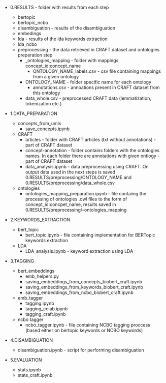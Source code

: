 * 0.RESULTS - folder with results from each step
    * bertopic
    * bertopic_ncbo
    * disambiguation - results of the disambiguation
    * embedings
    * lda - results of the lda keywords extraction
    * lda_ncbo
    * preprocessing - the data retrieved in CRAFT dataset and ontologies preperation step
        * _ontologies_mapping - folder with mappings concept_id:concept_name
            * ONTOLOGY_NAME_labels.csv - csv file containing mappings from a given ontology
        * ONTOLOGY_NAME - folder specific name for each ontology
            * annotations.csv - annoations present in CRAFT dataset from this ontology 
        * data_whole.csv - preprocessed CRAFT data (lemmatization, tokenization etc.)

* 1.DATA_PREPARATION 
    * concepts_from_umls
        * save_concepts.ipynb
    * CRAFT
        * articles - folder with CRAFT articles (txt without annotations) - part of CRAFT dataset
        * concept-annotation - folder contains folders with the ontologies names. In each folder there are annotations with given ontlogy - part of CRAFT dataset
        * data_analysis.ipynb - data preprocessing using CRAFT. On output data used in the next steps is saved 
            0.RESULTS/preprocessing/ONTOLOGY_NAME and 0.RESULTS/preprocessing/data_whole.csv
    * ontologies
        * ontologies_mapping_preparation.ipynb - file contaiing the processing of ontologies .owl files to the form of concept_id:concpet_name, results saved in 0.RESULTS/preprocessing/-ontologies_mapping

* 2.KEYWORDS_EXTRACTION
    * bert_topic
        * bert_topic.ipynb - file containing implementation for BERTopic keywords extraction
    * LDA
        * LDA_analysis.ipynb - keyword extraction using LDA
* 3.TAGGING
    * bert_embeddings
        * emb_helpers.py
        * saving_embeddings_from_concepts_biobert_craft.ipynb
        * saving_embeddings_from_keywords_biobert_craft.ipynb
        * saving_embeddings_from_ncbo_biobert_craft.ipynb
    * emb_tagger
        * tagging.ipynb
        * tagging_colab.ipynb
        * tagging_craft.ipynb
    * ncbo tagger
        * ncbo_tagger.ipynb - file containing NCBO tagging proccess (based either on bertopic keywords or NCBO keywords)
* 4.DISAMBIGUATION
    * disambiguation.ipynb - script for performing disambiguation
* 5.EVALUATION
    * stats.ipynb
    * stats_craft.ipynb
